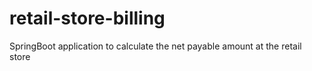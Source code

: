 # retail-store-billing
SpringBoot application to calculate the net payable amount at the retail store 
